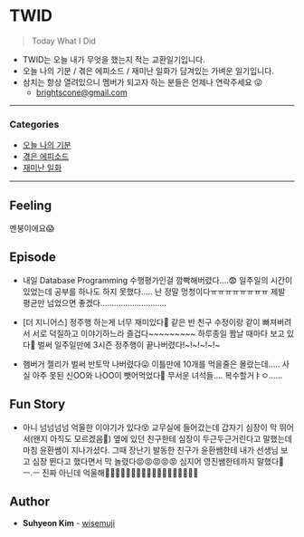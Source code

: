 # TWID

> Today What I Did

- TWID는 오늘 내가 무엇을 했는지 적는 교환일기입니다.
- 오늘 나의 기분 / 겪은 에피소드 / 재미난 일화가 담겨있는 가벼운 일기입니다.
- 삼치는 항상 열려있으니 멤버가 되고자 하는 분들은 언제나 연락주세요 😜
  - brightscone@gmail.com

---

### Categories

* [오늘 나의 기분](#feeling)
* [겪은 에피소드](#episode)
* [재미난 일화](#fun-story)

---

## Feeling

멘붕이에요😱

## Episode

- 내일 Database Programming 수행평가인걸 깜빡해버렸다....😨 일주일의 시간이 있었는데 공부를 하나도 하지 못했다..... 난 정말 멍청이다ㅠㅠㅠㅠㅠㅠㅠㅠ 제발 평균만 넘었으면 좋겠다.............................

- [더 지니어스] 정주행 하는게 너무 재미있다🙈 같은 반 친구 수정이랑 같이 빠져버려서 서로 덕질하고 이야기하느라 즐겁다~~~~~~~~~ 하루종일 짬날 때마다 보고 있다🤦 벌써 일주일만에 3시즌 정주행이 끝나버렸다!~!~!~!~!~

- 햄버거 젤리가 벌써 반토막 나버렸다😜 이틀만에 10개를 먹을줄은 몰랐는데..... 사실 아주 못된 신OO와 나OO이 뺏어먹었다🤬 무서운 녀석들.... 복수할거ㅑㅇ......

## Fun Story

- 아니 넘넘넘넘 억울한 이야기가 있다😵 교무실에 들어갔는데 갑자기 심장이 막 뛰어서(왠지 아직도 모르겠음💓) 옆에 있던 친구한테 심장이 두근두근거린다고 말했는데 마침 윤환쌤이 지나가셨다. 그때 장난기 발동한 친구가 윤환쌤한테 내가 선생님 보고 심장 뛴다고 했다면서 막 놀렸다😡😡😡😡😡 심지어 영진쌤한테까지 말했다🤷 ㅡ.ㅡ 진짜 아닌데 억울해🙅‍♀🙅‍♀🙅‍♀🙅‍♀🙅‍♀🙅‍♀🙅‍♀🙅‍♀🙅‍♀

## Author

* **Suhyeon Kim** - [wisemuji](https://github.com/wisemuji)